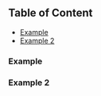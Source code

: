 ## Table of Content
  - [Example](#example)
  - [Example 2](#example-2)


### Example



### Example 2
